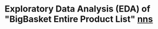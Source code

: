 # Exploratory Data Analysis (EDA) of "BigBasket Entire Product List" [nns]([https://www.kaggle.com/datasets/surajjha101/bigbasket-entire-product-list-28k-datapoints/data])

